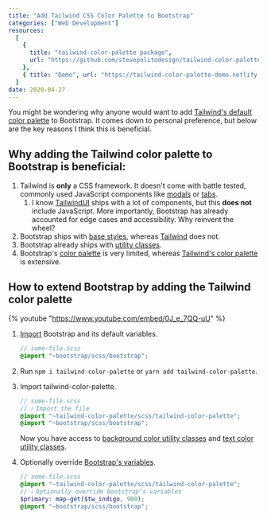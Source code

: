 ```yaml
---
title: "Add Tailwind CSS Color Palette to Bootstrap"
categories: ["Web Development"]
resources:
  [
    {
      title: "tailwind-color-palette package",
      url: "https://github.com/stevepolitodesign/tailwind-color-palette",
    },
    { title: "Demo", url: "https://tailwind-color-palette-demo.netlify.app/" },
  ]
date: 2020-04-27
---
```


You might be wondering why anyone would want to add [Tailwind's default color palette](https://tailwindcss.com/docs/customizing-colors/#default-color-palette) to Bootstrap. It comes down to personal preference, but below are the key reasons I think this is beneficial.

## Why adding the Tailwind color palette to Bootstrap is beneficial:

1. Tailwind is **only** a CSS framework. It doesn't come with battle tested, commonly used JavaScript components like [modals](https://getbootstrap.com/docs/4.4/components/modal/) or [tabs](https://getbootstrap.com/docs/4.4/components/collapse/).
   1. I know [TailwindUI](https://tailwindui.com/) ships with a lot of components, but this **does not** include JavaScript. More importantly, Bootstrap has already accounted for edge cases and accessibility. Why reinvent the wheel?
1. Bootstrap ships with [base styles](https://getbootstrap.com/docs/4.4/content/reboot/#page-defaults), whereas [Tailwind](https://tailwindcss.com/docs/adding-base-styles) does not.
1. Bootstrap already ships with [utility classes](https://getbootstrap.com/docs/4.4/extend/approach/#utilities).
1. Bootstrap's [color palette](https://getbootstrap.com/docs/4.4/utilities/colors/) is very limited, whereas [Tailwind's color palette](https://tailwindcss.com/docs/customizing-colors/#default-color-palette) is extensive.

## How to extend Bootstrap by adding the Tailwind color palette

{% youtube "https://www.youtube.com/embed/0J_e_7QQ-uU" %}

1. [Import](https://getbootstrap.com/docs/4.4/getting-started/theming/#variable-defaults) Bootstrap and its default variables.

   ```scss
   // some-file.scss
   @import "~bootstrap/scss/bootstrap";
   ```

2. Run `npm i tailwind-color-palette` or `yarn add tailwind-color-palette`.
3. Import tailwind-color-palette.

   ```scss
   // some-file.scss
   // ℹ️ Import the file
   @import "~tailwind-color-palette/scss/tailwind-color-palette";
   @import "~bootstrap/scss/bootstrap";
   ```

   Now you have access to [background color utility classes](https://github.com/stevepolitodesign/tailwind-color-palette#background-color-utility-class-structure) and [text color utility classes](https://github.com/stevepolitodesign/tailwind-color-palette#text-color-utility-class-structure).

4. Optionally override [Bootstrap's variables](https://github.com/twbs/bootstrap/blob/master/scss/_variables.scss).

   ```scss
   // some-file.scss
   @import "~tailwind-color-palette/scss/tailwind-color-palette";
   // ℹ️ Optionally override Bootstrap's variables
   $primary: map-get($tw_indigo, 900);
   @import "~bootstrap/scss/bootstrap";
   ```
